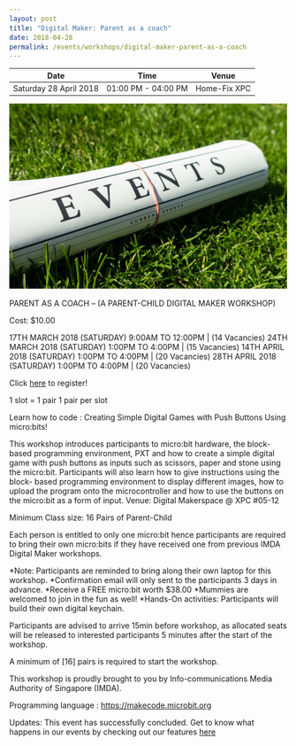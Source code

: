 ```yaml
---
layout: post
title: "Digital Maker: Parent as a coach"
date: 2018-04-28
permalink: /events/workshops/digital-maker-parent-as-a-coach
---
```


| Date | Time | Venue |
|--------|---|---|
| Saturday 28 April 2018 | 01:00 PM - 04:00 PM | Home-Fix XPC |

![hi](/images/events/generic-event-image.jpg)

PARENT AS A COACH – (A PARENT-CHILD DIGITAL MAKER WORKSHOP)

Cost: $10.00

 

17TH MARCH 2018 (SATURDAY) 9:00AM TO 12:00PM | (14 Vacancies)
24TH MARCH 2018 (SATURDAY) 1:00PM TO 4:00PM | (15 Vacancies)
14TH APRIL 2018 (SATURDAY) 1:00PM TO 4:00PM | (20 Vacancies)
28TH APRIL 2018 (SATURDAY) 1:00PM TO 4:00PM | (20 Vacancies)

 

Click <a href="https://xpc.sg/product/parentasacoachwithpushbutton/" target="_blank">here</a> to register!

1 slot = 1 pair
1 pair per slot

 

Learn how to code :
Creating Simple Digital Games with Push Buttons Using micro:bits!

This workshop introduces participants to micro:bit hardware, the block-based programming environment, PXT and how to create a simple digital game with push buttons as inputs such as scissors, paper and stone using the micro:bit. Participants will also learn how to give instructions using the block- based programming environment to display different images, how to upload the program onto the microcontroller and how to use the buttons on the micro:bit as a form of input.
Venue:  Digital Makerspace @ XPC #05-12

Minimum Class size: 16 Pairs of Parent-Child

Each person is entitled to only one micro:bit hence participants are required to bring their own micro:bits if they have received one from previous IMDA Digital Maker workshops.

*Note: Participants are reminded to bring along their own laptop for this workshop.
*Confirmation email will only sent to the participants 3 days in advance.
*Receive a FREE micro:bit worth $38.00
*Mummies are welcomed to join in the fun as well!
*Hands-On activities: Participants will build their own digital keychain.

Participants are advised to arrive 15min before workshop, as allocated seats will be released to interested participants 5 minutes after the start of the workshop.

A minimum of [16] pairs is required to start the workshop.

This workshop is proudly brought to you by Info-communications Media Authority of Singapore (IMDA).

Programming language : https://makecode.microbit.org

Updates: This event has successfully concluded. Get to know what happens in our events by checking out our features <a href="" target="_blank">here</a>
